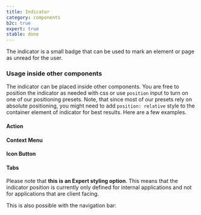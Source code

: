 ```yaml
---
title: Indicator
category: components
b2c: true
expert: true
stable: done
---
```


The indicator is a small badge that can be used to mark an element or page as unread for the user.

<!-- example(indicator) -->

### Usage inside other components

The indicator can be placed inside other components. You are free to position the indicator as needed with css or use `position` input to turn on one of our positioning presets. Note, that since most of our presets rely on absolute positioning, you might need to add `position: relative` style to the container element of indicator for best results. Here are a few examples.

#### Action

<!-- example(action-indicator) -->

#### Context Menu

<!-- example(context-menu-indicator) -->

#### Icon Button

<!-- example(button-icon-indicator) -->

<div class="docs-expert-container">

#### Tabs

Please note that **this is an Expert styling option**. This means that the indicator position is currently only defined for internal applications and not for applications that are client facing.

<!-- example(tabs-with-indicator) -->

This is also possible with the navigation bar:

<!-- example(tabs-nav-bar-with-indicator) -->

</div>
